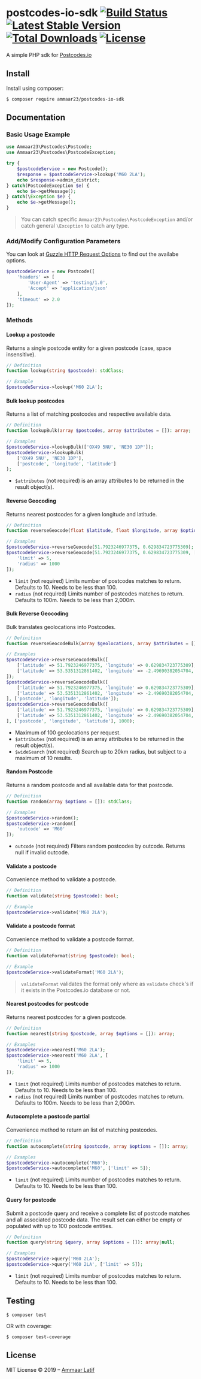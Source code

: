# postcodes-io-sdk [![Build Status](https://travis-ci.org/ammaar23/postcodes-io-sdk.svg?branch=master)](https://travis-ci.org/ammaar23/postcodes-io-sdk) [![Latest Stable Version](https://poser.pugx.org/ammaar23/postcodes-io-sdk/v/stable.svg)](https://packagist.org/packages/ammaar23/postcodes-io-sdk) [![Total Downloads](https://poser.pugx.org/ammaar23/postcodes-io-sdk/downloads.svg)](https://packagist.org/packages/ammaar23/postcodes-io-sdk) [![License](https://poser.pugx.org/ammaar23/postcodes-io-sdk/license.svg)](https://packagist.org/packages/ammaar23/postcodes-io-sdk)
A simple PHP sdk for [Postcodes.io](https://postcodes.io)

## Install

Install using composer:

```shell
$ composer require ammaar23/postcodes-io-sdk
```

## Documentation

### Basic Usage Example

```php
use Ammaar23\Postcodes\Postcode;
use Ammaar23\Postcodes\PostcodeException;

try {
    $postcodeService = new Postcode();
    $response = $postcodeService->lookup('M60 2LA');
    echo $response->admin_district;
} catch(PostcodeException $e) {
    echo $e->getMessage();
} catch(\Exception $e) {
    echo $e->getMessage();
}
```

> You can catch specific `Ammaar23\Postcodes\PostcodeException` and/or catch general `\Exception` to catch any type.

### Add/Modify Configuration Parameters

You can look at [Guzzle HTTP Request Options](http://docs.guzzlephp.org/en/stable/request-options.html) to find out the availabe options.

```php
$postcodeService = new Postcode([
    'headers' => [
        'User-Agent' => 'testing/1.0',
        'Accept' => 'application/json'
    ],
    'timeout' => 2.0
]);
```

### Methods

#### Lookup a postcode

Returns a single postcode entity for a given postcode (case, space insensitive).

```php
// Definition
function lookup(string $postcode): stdClass;

// Example
$postcodeService->lookup('M60 2LA');
```

#### Bulk lookup postcodes

Returns a list of matching postcodes and respective available data.

```php
// Definition
function lookupBulk(array $postcodes, array $attributes = []): array;

// Examples
$postcodeService->lookupBulk(['OX49 5NU', 'NE30 1DP']);
$postcodeService->lookupBulk(
    ['OX49 5NU', 'NE30 1DP'],
    ['postcode', 'longitude', 'latitude']
);
```

*  `$attributes` (not required) is an array attributes to be returned in the result object(s).

#### Reverse Geocoding

Returns nearest postcodes for a given longitude and latitude.

```php
// Definition
function reverseGeocode(float $latitude, float $longitude, array $options = []): array;

// Examples
$postcodeService->reverseGeocode(51.7923246977375, 0.629834723775309);
$postcodeService->reverseGeocode(51.7923246977375, 0.629834723775309, [
    'limit' => 5,
    'radius' => 1000
]);
```

*  `limit` (not required) Limits number of postcodes matches to return. Defaults to 10. Needs to be less than 100.
*  `radius` (not required) Limits number of postcodes matches to return. Defaults to 100m. Needs to be less than 2,000m.

#### Bulk Reverse Geocoding

Bulk translates geolocations into Postcodes.

```php
// Definition
function reverseGeocodeBulk(array $geolocations, array $attributes = [], int $wideSearch = null): array;

// Examples
$postcodeService->reverseGeocodeBulk([
    ['latitude' => 51.7923246977375, 'longitude' => 0.629834723775309],
    ['latitude' => 53.5351312861402, 'longitude' => -2.49690382054704, 'radius' => 1000, 'limit' => 5]
]);
$postcodeService->reverseGeocodeBulk([
    ['latitude' => 51.7923246977375, 'longitude' => 0.629834723775309],
    ['latitude' => 53.5351312861402, 'longitude' => -2.49690382054704, 'radius' => 1000, 'limit' => 5]
], ['postcode', 'longitude', 'latitude']);
$postcodeService->reverseGeocodeBulk([
    ['latitude' => 51.7923246977375, 'longitude' => 0.629834723775309],
    ['latitude' => 53.5351312861402, 'longitude' => -2.49690382054704, 'radius' => 1000, 'limit' => 5]
], ['postcode', 'longitude', 'latitude'], 1000);
```

*  Maximum of 100 geolocations per request.
*  `$attributes` (not required) is an array attributes to be returned in the result object(s).
*  `$wideSearch` (not required) Search up to 20km radius, but subject to a maximum of 10 results.

#### Random Postcode

Returns a random postcode and all available data for that postcode.

```php
// Definition
function random(array $options = []): stdClass;

// Examples
$postcodeService->random();
$postcodeService->random([
    'outcode' => 'M60'
]);
```

*  `outcode` (not required) Filters random postcodes by outcode. Returns null if invalid outcode.

#### Validate a postcode

Convenience method to validate a postcode.

```php
// Definition
function validate(string $postcode): bool;

// Example
$postcodeService->validate('M60 2LA');
```

#### Validate a postcode format

Convenience method to validate a postcode format.

```php
// Definition
function validateFormat(string $postcode): bool;

// Example
$postcodeService->validateFormat('M60 2LA');
```

> `validateFormat` validates the format only where as `validate` check's if it exists in the Postcodes.io database or not.

#### Nearest postcodes for postcode

Returns nearest postcodes for a given postcode.

```php
// Definition
function nearest(string $postcode, array $options = []): array;

// Examples
$postcodeService->nearest('M60 2LA');
$postcodeService->nearest('M60 2LA', [
    'limit' => 5,
    'radius' => 1000
]);
```

*  `limit` (not required) Limits number of postcodes matches to return. Defaults to 10. Needs to be less than 100.
*  `radius` (not required) Limits number of postcodes matches to return. Defaults to 100m. Needs to be less than 2,000m.

#### Autocomplete a postcode partial

Convenience method to return an list of matching postcodes.

```php
// Definition
function autocomplete(string $postcode, array $options = []): array;

// Examples
$postcodeService->autocomplete('M60');
$postcodeService->autocomplete('M60', ['limit' => 5]);
```

*  `limit` (not required) Limits number of postcodes matches to return. Defaults to 10. Needs to be less than 100.

#### Query for postcode

Submit a postcode query and receive a complete list of postcode matches and all associated postcode data. The result set can either be empty or populated with up to 100 postcode entities.

```php
// Definition
function query(string $query, array $options = []): array|null;

// Examples
$postcodeService->query('M60 2LA');
$postcodeService->query('M60 2LA', ['limit' => 5]);
```

*  `limit` (not required) Limits number of postcodes matches to return. Defaults to 10. Needs to be less than 100.

## Testing

```shell
$ composer test
```

OR with coverage:

```shell
$ composer test-coverage
```

## License
MIT License
&copy; 2019 &ndash; [Ammaar Latif](https://twitter.com/ammaar23)
